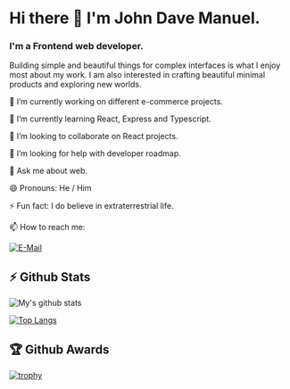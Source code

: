 # Hi there 👋 I'm John Dave Manuel.

### I'm a Frontend web developer. 

Building simple and beautiful things for complex interfaces is what I enjoy most about my work. I am also interested in crafting beautiful minimal products and exploring new worlds.


🔭 I’m currently working on different e-commerce projects.

🌱 I’m currently learning React, Express and Typescript.

👯 I’m looking to collaborate on React projects.

🤔 I’m looking for help with developer roadmap.

💬 Ask me about web.

😄 Pronouns: He / Him

⚡ Fun fact:  I do believe in extraterrestrial life.

📫 How to reach me:

[![E-Mail](https://img.shields.io/badge/--email?label=E-mail&logo=Gmail&style=social)](mailto:jdmanuel242@gmail.com) 

## :zap: Github Stats
![My's github stats](https://github-readme-stats.vercel.app/api?username=johndavemanuel&show_icons=true)

[![Top Langs](https://github-readme-stats.vercel.app/api/top-langs/?username=johndavemanuel&layout=compact)](https://github.com/anuraghazra/github-readme-stats)

## :trophy: Github Awards
[![trophy](https://github-profile-trophy.vercel.app/?username=johndavemanuel)](https://github.com/ryo-ma/github-profile-trophy)
